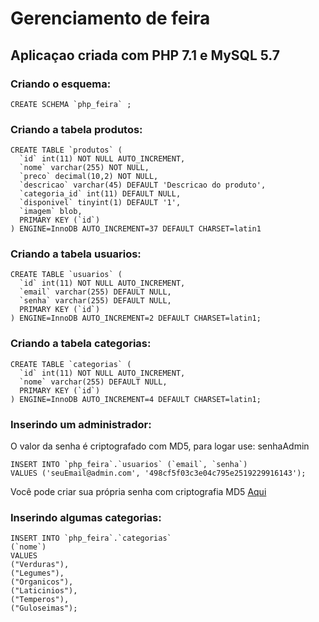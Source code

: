 # Gerenciamento de feira

## Aplicaçao criada com PHP 7.1 e MySQL 5.7


### Criando o esquema:
```
CREATE SCHEMA `php_feira` ;
```

### Criando a tabela produtos:
```
CREATE TABLE `produtos` (
  `id` int(11) NOT NULL AUTO_INCREMENT,
  `nome` varchar(255) NOT NULL,
  `preco` decimal(10,2) NOT NULL,
  `descricao` varchar(45) DEFAULT 'Descricao do produto',
  `categoria_id` int(11) DEFAULT NULL,
  `disponivel` tinyint(1) DEFAULT '1',
  `imagem` blob,
  PRIMARY KEY (`id`)
) ENGINE=InnoDB AUTO_INCREMENT=37 DEFAULT CHARSET=latin1
```

### Criando a tabela usuarios:
```
CREATE TABLE `usuarios` (
  `id` int(11) NOT NULL AUTO_INCREMENT,
  `email` varchar(255) DEFAULT NULL,
  `senha` varchar(255) DEFAULT NULL,
  PRIMARY KEY (`id`)
) ENGINE=InnoDB AUTO_INCREMENT=2 DEFAULT CHARSET=latin1;
```

### Criando a tabela categorias:
```
CREATE TABLE `categorias` (
  `id` int(11) NOT NULL AUTO_INCREMENT,
  `nome` varchar(255) DEFAULT NULL,
  PRIMARY KEY (`id`)
) ENGINE=InnoDB AUTO_INCREMENT=4 DEFAULT CHARSET=latin1;
```

### Inserindo um administrador:
O valor da senha é criptografado com MD5, para logar use: senhaAdmin
```
INSERT INTO `php_feira`.`usuarios` (`email`, `senha`)
VALUES ('seuEmail@admin.com', '498cf5f03c3e04c795e2519229916143');
```
Você pode criar sua própria senha com criptografia MD5 [Aqui](http://md5encryption.com/)
### Inserindo algumas categorias:
```
INSERT INTO `php_feira`.`categorias`
(`nome`)
VALUES
("Verduras"),
("Legumes"),
("Organicos"),
("Laticinios"),
("Temperos"),
("Guloseimas");
```


